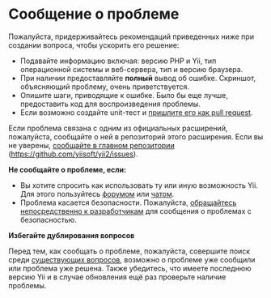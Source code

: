 Сообщение о проблеме
====================

Пожалуйста, придерживайтесь рекомендаций приведенных ниже при создании вопроса, чтобы ускорить его решение:

* Подавайте информацию включая: версию PHP и Yii, тип операционной системы и веб-сервера, тип и версию браузера.
* При наличии предоставляйте **полный** вывод об ошибке. Скриншот, объясняющий проблему, очень приветствуется.
* Опишите шаги, приводящие к ошибке. Было бы еще лучше, предоставить код для воспроизведения проблемы.
* Если возможно создайте unit-тест и [пришлите его как pull request](git-workflow.md).

Если проблема связана с одним из официальных расширений, пожалуйста, сообщайте о ней в репозиторий этого расширения.
Если вы не уверены, [сообщайте в главном репозитории](https://github.com/yiisoft/yii2/issues/new) (<https://github.com/yiisoft/yii2/issues>).

**Не сообщайте о проблеме, если:**

* Вы хотите спросить как использовать ту или иную возможность Yii. Для этого пользуйтесь [форумом](https://forum.yiiframework.com/index.php/forum/42-general-discussions-for-yii-20/) или [чатом](http://www.yiiframework.com/chat/).
* Проблема касается безопасности. Пожалуйста, [обращайтесь непосредственно к разработчикам](http://www.yiiframework.com/security/) для сообщения о проблемах с безопасностью.

**Избегайте дублирования вопросов**

Перед тем, как сообщать о проблеме, пожалуйста, совершите поиск среди [существующих вопросов](https://github.com/yiisoft/yii2/issues),
возможно о проблеме уже сообщили или проблема уже решена. Также убедитесь, что имеете последнюю версию Yii и в случае обновления ещё раз проверьте наличие проблемы.
